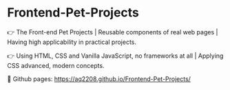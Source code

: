 # Frontend-Pet-Projects

👉 The Front-end Pet Projects | Reusable components of real web pages | Having high applicability in practical projects.

👉 Using HTML, CSS and Vanilla JavaScript, no frameworks at all | Applying CSS advanced, modern concepts.

📌 Github pages: https://aq2208.github.io/Frontend-Pet-Projects/
